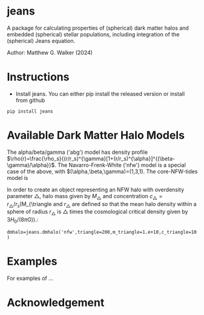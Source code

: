 # jeans

A package for calculating properties of (spherical) dark matter halos and embedded (spherical) stellar populations, including integration of the (spherical) Jeans equation.

Author: Matthew G. Walker (2024) 

# Instructions 

* Install jeans. You can either pip install the released version or install from github

```
pip install jeans
```
# Available Dark Matter Halo Models

The alpha/beta/gamma ('abg') model has density profile $\rho(r)=\frac{\rho_s}{(r/r_s)^{\gamma}[1+(r/r_s)^{\alpha}]^{(\beta-\gamma)/\alpha}}$.
The Navarro-Frenk-White ('nfw') model is a special case of the above, with $(\alpha,\beta,\gamma)=(1,3,1).
The core-NFW-tides model is

In order to create an object representing an NFW halo with overdensity parameter $\triangle$, halo mass given by $M_{\triangle}$ and concentration $c_{\triangle}=r_{\triangle}/r_s ($M_{\triangle and $r_{\triangle}$ are defined so that the mean halo density within a sphere of radius $r_{\triangle}$ is $\triangle$ times the cosmological critical density given by $3H_0/(8\pi G)$).:

```dmhalo=jeans.dmhalo('nfw',triangle=200,m_triangle=1.e+10,c_triangle=10)```

# Examples 

For examples of ...

# Acknowledgement

